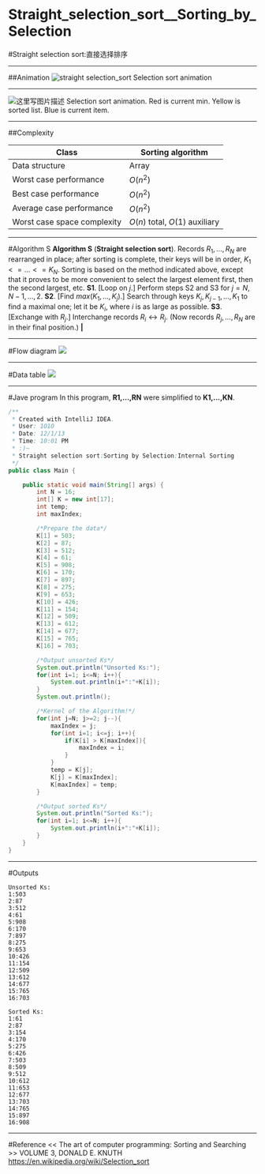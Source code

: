 # Straight_selection_sort__Sorting_by_Selection

﻿#Straight selection sort:直接选择排序

---

##Animation
![straight selection_sort](https://img-blog.csdn.net/20151113124611426)
Selection sort animation

---

![这里写图片描述](https://img-blog.csdn.net/20151113124700426)
Selection sort animation. Red is current min. Yellow is sorted list. Blue is current item.

---

##Complexity

Class										|	Sorting algorithm
------											|	----
Data structure 							|	Array
Worst case performance 			|	$О(n^2)$
Best case performance 			|	$О(n^2)$
Average case performance 		|	$О(n^2)$
Worst case space complexity	|	$О(n)$ total, $O(1)$ auxiliary


---

#Algorithm S
**Algorithm S** (**Straight selection sort**). Records $R_1,..., R_N$ are rearranged in 
place; after sorting is complete, their keys will be in order, $K_1<=...<=K_N$. 
Sorting is based on the method indicated above, except that it proves to be 
more convenient to select the largest element first, then the second largest, etc. 
**S1**. [Loop on $j$.] Perform steps S2 and S3 for $j = N, N-1,..., 2$. 
**S2**. [Find $max(K_1,..., K_j)$.] Search through keys $K_j, K_{j-1},..., K_1$ to find a 
maximal one; let it be $K_i$, where $i$ is as large as possible. 
**S3**. [Exchange with $R_j$.] Interchange records $R_i \leftrightarrow R_j$. (Now records $R_j,..., R_N$ 
are in their final position.) **|** 

---
#Flow diagram
![](https://img-blog.csdn.net/20151106144854885)

---
#Data table
![](https://img-blog.csdn.net/20151106145001126)

---
#Jave program
In this program, **R1,...,RN** were simplified to **K1,...,KN**.

```java
/**
 * Created with IntelliJ IDEA.
 * User: 1O1O
 * Date: 12/1/13
 * Time: 10:01 PM
 * :)~
 * Straight selection sort:Sorting by Selection:Internal Sorting
 */
public class Main {

    public static void main(String[] args) {
        int N = 16;
        int[] K = new int[17];
        int temp;
        int maxIndex;

        /*Prepare the data*/
        K[1] = 503;
        K[2] = 87;
        K[3] = 512;
        K[4] = 61;
        K[5] = 908;
        K[6] = 170;
        K[7] = 897;
        K[8] = 275;
        K[9] = 653;
        K[10] = 426;
        K[11] = 154;
        K[12] = 509;
        K[13] = 612;
        K[14] = 677;
        K[15] = 765;
        K[16] = 703;

        /*Output unsorted Ks*/
        System.out.println("Unsorted Ks:");
        for(int i=1; i<=N; i++){
            System.out.println(i+":"+K[i]);
        }
        System.out.println();

        /*Kernel of the Algorithm!*/
        for(int j=N; j>=2; j--){
            maxIndex = j;
            for(int i=1; i<=j; i++){
                if(K[i] > K[maxIndex]){
                    maxIndex = i;
                }
            }
            temp = K[j];
            K[j] = K[maxIndex];
            K[maxIndex] = temp;
        }

        /*Output sorted Ks*/
        System.out.println("Sorted Ks:");
        for(int i=1; i<=N; i++){
            System.out.println(i+":"+K[i]);
        }
    }
}
```

---
#Outputs
```
Unsorted Ks:
1:503
2:87
3:512
4:61
5:908
6:170
7:897
8:275
9:653
10:426
11:154
12:509
13:612
14:677
15:765
16:703

Sorted Ks:
1:61
2:87
3:154
4:170
5:275
6:426
7:503
8:509
9:512
10:612
11:653
12:677
13:703
14:765
15:897
16:908
```

---
#Reference
<< The art of computer programming: Sorting and Searching >> VOLUME 3, DONALD E. KNUTH
https://en.wikipedia.org/wiki/Selection_sort
